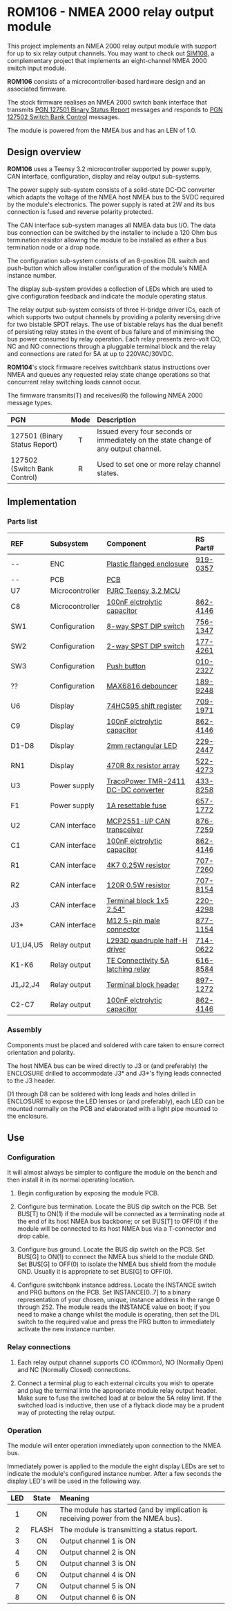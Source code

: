 # ROM106 - NMEA 2000 relay output module

This project implements an NMEA 2000 relay output module with
support for up to six relay output channels.
You may want to check out
[SIM108](https://github.com/preeve9534/SIM108/),
a complementary project that implements an eight-channel NMEA
2000 switch input module.

__ROM106__ consists of a microcontroller-based hardware design
and an associated firmware.

The stock firmware realises an NMEA 2000 switch bank interface
that transmits
[PGN 127501 Binary Status Report]() messages
and responds to
[PGN 127502 Switch Bank Control]() messages.

The module is powered from the NMEA bus and has an LEN of 1.0.

## Design overview

__ROM106__ uses a Teensy 3.2 microcontroller supported by
power supply, CAN interface, configuration, display and
relay output sub-systems.

The power supply sub-system consists of a solid-state DC-DC
converter which adapts the voltage of the NMEA host NMEA bus to
the 5VDC required by the module's electronics.
The power supply is rated at 2W and its bus connection is fused
and reverse polarity protected.

The CAN interface sub-system manages all NMEA data bus I/O.
The data bus connection can be switched by the installer to
include a 120 Ohm bus termination resistor allowing the module
to be installed as either a bus termination node or a drop node.

The configuration sub-system consists of an 8-position DIL switch
and push-button which allow installer configuration of the module's
NMEA instance number.

The display sub-system provides a collection of LEDs which are used
to give configuration feedback and indicate the module operating
status.

The relay output sub-system consists of three H-bridge driver
ICs, each of which supports two output channels by providing a
polarity reversing drive for two bistable SPDT relays.
The use of bistable relays has the dual benefit of persisting relay
states in the event of bus failure and of minimising the bus power
consumed by relay operation.
Each relay presents zero-volt CO, NC and NO connections through
a pluggable terminal block and the relay and connections are rated
for 5A at up to 220VAC/30VDC.

__ROM104__'s stock firmware receives switchbank status instructions
over NMEA and queues any requested relay state change operations so
that concurrent relay switching loads cannot occur.

The firmware transmits(T) and receives(R) the following NMEA 2000
message types.

| PGN                           | Mode   | Description |
| :---                          | :----: | :---------- |
| 127501 (Binary Status Report) | T      | Issued every four seconds or immediately on the state change of any output channel. |
| 127502 (Switch Bank Control)  | R      | Used to set one or more relay channel states. |  

## Implementation

### Parts list

| REF      | Subsystem       | Component               | RS Part#|
| :---     | :---            | :---                    | :--- |
| --       | ENC             | [Plastic flanged enclosure](https://docs.rs-online.com/1460/0900766b814af994.pdf) | [919-0357](https://uk.rs-online.com/web/p/general-purpose-enclosures/9190357) |
| --       | PCB             | [PCB](./ROM104.brd.pdf) | |
| U7       | Microcontroller | [PJRC Teensy 3.2 MCU](https://www.pjrc.com/store/teensy32.html) |
| C8       | Microcontroller | [100nF elctrolytic capacitor](https://docs.rs-online.com/6ccf/0900766b8143e698.pdf)| [862-4146](https://uk.rs-online.com/web/p/aluminium-capacitors/8624146) |
| SW1      | Configuration   | [8-way SPST DIP switch](https://docs.rs-online.com/c98b/0900766b810b550f.pdf) | [756-1347](https://uk.rs-online.com/web/p/dip-sip-switches/7561347/) |
| SW2      | Configuration   | [2-way SPST DIP switch](https://docs.rs-online.com/a014/0900766b81670159.pdf) | [177-4261](https://uk.rs-online.com/web/p/dip-sip-switches/1774261) |
| SW3      | Configuration   | [Push button](https://docs.rs-online.com/9eaa/0900766b81403991.pdf) | [010-2327](https://uk.rs-online.com/web/p/keyboard-switches/0102327) |
| ??       | Configuration   | [MAX6816 debouncer](https://docs.rs-online.com/617e/0900766b81729403.pdf) | [189-9248](https://uk.rs-online.com/web/p/bounce-eliminator-ics/1899248) |
| U6       | Display         | [74HC595 shift register](https://uk.rs-online.com/web/p/counter-ics/7091971) | [709-1971](https://uk.rs-online.com/web/p/counter-ics/7091971) |
| C9       | Display         | [100nF elctrolytic capacitor](https://docs.rs-online.com/6ccf/0900766b8143e698.pdf)| [862-4146](https://uk.rs-online.com/web/p/aluminium-capacitors/8624146) |
| D1-D8    | Display         | [2mm rectangular LED](https://docs.rs-online.com/3547/0900766b81384f75.pdf) | [229-2447](https://uk.rs-online.com/web/p/leds/2292447) |
| RN1      | Display         | [470R 8x resistor array](https://docs.rs-online.com/d532/0900766b8069ccfd.pdf) | [522-4273](https://uk.rs-online.com/web/p/resistor-arrays/5224273) |
| U3       | Power supply    | [TracoPower TMR-2411 DC-DC converter](https://docs.rs-online.com/1b79/0900766b8172f5cb.pdf) | [433-8258](https://uk.rs-online.com/web/p/dc-dc-converters/4338258) |
| F1       | Power supply    | [1A resettable fuse](https://docs.rs-online.com/ec39/0900766b80bc9043.pdf) | [657-1772](https://uk.rs-online.com/web/p/resettable-fuses/6571772) |
| U2       | CAN interface   | [MCP2551-I/P CAN transceiver](https://docs.rs-online.com/f763/0900766b8140ba57.pdf) | [876-7259](https://uk.rs-online.com/web/p/can-interface-ics/8767259) | 
| C1       | CAN interface | [100nF elctrolytic capacitor](https://docs.rs-online.com/6ccf/0900766b8143e698.pdf)| [862-4146](https://uk.rs-online.com/web/p/aluminium-capacitors/8624146) |
| R1       | CAN interface   | [4K7 0.25W resistor](https://docs.rs-online.com/d566/A700000008919924.pdf) | [707-7260](https://uk.rs-online.com/web/p/through-hole-resistors/7077726) |
| R2       | CAN interface   | [120R 0.5W resistor](https://docs.rs-online.com/1e48/0900766b8157ae0f.pdf) | [707-8154](https://uk.rs-online.com/web/p/through-hole-resistors/7078154) |
| J3       | CAN interface   | [Terminal block 1x5 2.54"](https://docs.rs-online.com/85fb/0900766b816edda7.pdf) | [220-4298](https://uk.rs-online.com/web/p/pcb-terminal-blocks/2204298) |
| J3*      | CAN interface   | [M12 5-pin male connector ](https://docs.rs-online.com/6e45/A700000007926144.pdf) | [877-1154](https://uk.rs-online.com/web/p/industrial-circular-connectors/8771154) |
| U1,U4,U5 | Relay output | [L293D quadruple half-H driver](https://docs.rs-online.com/90a7/0900766b8135fae0.pdf) | [714-0622](https://uk.rs-online.com/web/p/motor-driver-ics/7140622) |
| K1-K6    | Relay output | [TE Connectivity 5A latching relay](https://docs.rs-online.com/39e5/0900766b81397a52.pdf) | [616-8584](https://uk.rs-online.com/web/p/power-relays/6168584) |
| J1,J2,J4 | Relay output | [Terminal block header](https://docs.rs-online.com/0a3e/0900766b8157d660.pdf) | [897-1272](https://uk.rs-online.com/web/p/pcb-headers/8971272) |
| C2-C7    | Relay output | [100nF elctrolytic capacitor](https://docs.rs-online.com/6ccf/0900766b8143e698.pdf)| [862-4146](https://uk.rs-online.com/web/p/aluminium-capacitors/8624146) |

### Assembly

Components must be placed and soldered with care taken to ensure
correct orientation and polarity.

The host NMEA bus can be wired directly to J3 or (and preferably)
the ENCLOSURE drilled to accommodate J3* and J3*'s flying leads
connected to the J3 header.

D1 through D8 can be soldered with long leads and holes drilled in
ENCLOSURE to expose the LED lenses or (and preferably), each LED can
be mounted normally on the PCB and elaborated with a light pipe
mounted to the enclosure.

## Use

### Configuration

It will almost always be simpler to configure the module on the bench
and then install it in its normal operating location.

1. Begin configuration by exposing the module PCB.

2. Configure bus termination.
   Locate the BUS dip switch on the PCB.
   Set BUS[T] to ON(1) if the module will be connected as a terminating node
   at the end of its host NMEA bus backbone; or
   set BUS[T] to OFF(0) if the module will be connected to its host NMEA bus
   via a T-connector and drop cable.

3. Configure bus ground.
   Locate the BUS dip switch on the PCB.
   Set BUS[G] to ON(1) to connect the NMEA bus shield to the module GND.
   Set BUS[G] to OFF(0) to isolate the NMEA bus shield from the module GND.
   Usually it is appropriate to set BUS[G] to OFF(0).

4. Configure switchbank instance address.
   Locate the INSTANCE switch and PRG buttons on the PCB.
   Set INSTANCE[0..7] to a binary representation of your chosen, unique,
   instance address in the range 0 through 252.
   The module reads the INSTANCE value on boot; if you need to make a
   change whilst the module is operating, then set the DIL switch to the
   required value and press the PRG button to immediately activate the new
   instance number.
   
### Relay connections

1. Each relay output channel supports CO (COmmon), NO (Normally Open) and NC
   (Normally Closed) connections.

2. Connect a terminal plug to each external circuits you wish to operate
   and plug the terminal into the appropriate module relay output header.
   Make sure to fuse the switched load at or below the 5A relay limit.
   If the switched load is inductive, then use of a flyback diode may be
   a prudent way of protecting the relay output.

### Operation

The module will enter operation immediately upon connection to the NMEA bus.

Immediately power is applied to the module the eight display LEDs are set
to indicate the module's configured instance number.
After a few seconds the display LED's will be used in the following way.

| LED   | State | Meaning |
| :---: | :---: | :--- |
| 1     | ON    | The module has started (and by implication is receiving power from the NMEA bus). |
| 2     | FLASH | The module is transmitting a status report. |
| 3     | ON    | Output channel 1 is ON |
| 4     | ON    | Output channel 2 is ON |
| 5     | ON    | Output channel 3 is ON |
| 6     | ON    | Output channel 4 is ON |
| 7     | ON    | Output channel 5 is ON |
| 8     | ON    | Output channel 6 is ON |
